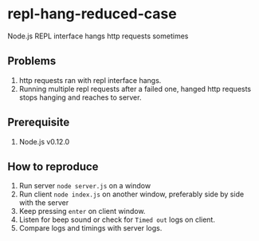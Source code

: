 # repl-hang-reduced-case
Node.js REPL interface hangs http requests sometimes

## Problems
1. http requests ran with repl interface hangs.
2. Running multiple repl requests after a failed one, hanged http requests stops hanging and reaches to server.

## Prerequisite
1. Node.js v0.12.0

## How to reproduce
1. Run server `node server.js` on a window
2. Run client `node index.js` on another window, preferably side by side with the server
3. Keep pressing `enter` on client window.
4. Listen for beep sound or check for `Timed out` logs on client.
5. Compare logs and timings with server logs.

